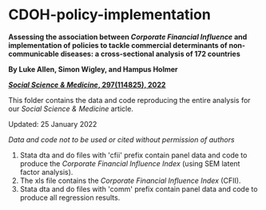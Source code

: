 # CDOH-policy-implementation
**Assessing the association between _Corporate Financial Influence_ and implementation of policies to tackle commercial determinants of non-communicable diseases: a cross-sectional analysis of 172 countries**

**By Luke Allen, Simon Wigley, and Hampus Holmer**

[**_Social Science & Medicine_, 297(114825), 2022**](https://doi.org/10.1016/j.socscimed.2022.114825)

This folder contains the data and code reproducing the entire analysis for our _Social Science & Medicine_ article.

Updated: 25 January 2022

*Data and code not to be used or cited without permission of authors*


1. Stata dta and do files with 'cfii' prefix contain panel data and code to produce the _Corporate Financial Influence Index_ (using SEM latent factor analysis).
2. The xls file contains the _Corporate Financial Influence Index_ (CFII).
3. Stata dta and do files with 'comm' prefix contain panel data and code to produce all regression results.
